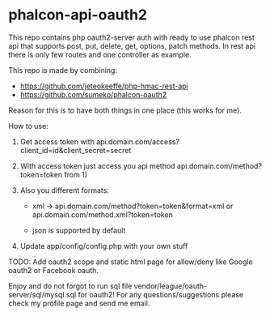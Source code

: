 phalcon-api-oauth2
==================


This repo contains php oauth2-server auth with ready to use phalcon rest api that supports
post, put, delete, get, options, patch methods.
In rest api there is only few routes and one controller as example.

This repo is made by combining:

- https://github.com/jeteokeeffe/php-hmac-rest-api
- https://github.com/sumeko/phalcon-oauth2

Reason for this is to have both things in one place (this works for me).

How to use:

1) Get access token with api.domain.com/access?client_id=id&client_secret=secret

2) With access token just access you api method api.domain.com/method?token=token from 1)

3) Also you different formats:

    - xml ->
            api.domain.com/method?token=token&format=xml or
            api.domain.com/method.xml?token=token

    - json is supported by default

4) Update app/config/config.php with your own stuff

TODO: Add oauth2 scope and static html page for allow/deny like Google oauth2 or Facebook oauth.

Enjoy and do not forgot to run sql file vendor/league/oauth-server/sql/mysql.sql for oauth2!
For any questions/suggestions please check my profile page and send me email.
